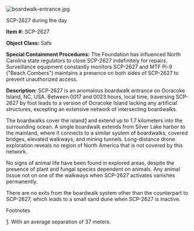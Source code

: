 ![boardwalk-entrance.jpg](http://scp-wiki.wdfiles.com/local--files/scp-2627/boardwalk-entrance.jpg)

SCP-2627 during the day

**Item #:** SCP-2627

**Object Class:** Safe

**Special Containment Procedures:** The Foundation has influenced North Carolina state regulators to close SCP-2627 indefinitely for repairs. Surveillance equipment constantly monitors SCP-2627 and MTF Pi-9 ("Beach Combers") maintains a presence on both sides of SCP-2627 to prevent unauthorized access.

**Description:** SCP-2627 is an anomalous boardwalk entrance on Ocracoke Island, NC, USA. Between 0017 and 0023 hours, local time, traversing SCP-2627 by foot leads to a version of Ocracoke Island lacking any artificial structures, excepting an extensive network of intersecting boardwalks.

The boardwalks cover the island[1](javascript:;) and extend up to 1.7 kilometers into the surrounding ocean. A single boardwalk extends from Silver Lake harbor to the mainland, where it connects to a similar system of boardwalks, covered bridges, elevated walkways, and mining tunnels. Long-distance drone exploration reveals no region of North America that is not covered by this network.

No signs of animal life have been found in explored areas, despite the presence of plant and fungal species dependent on animals. Any animal tissue not on one of the walkways when SCP-2627 activates vanishes permanently.

There are no exits from the boardwalk system other than the counterpart to SCP-2627, which leads to a small sand dune when SCP-2627 is inactive.

Footnotes

[1](javascript:;). With an average separation of 37 meters.